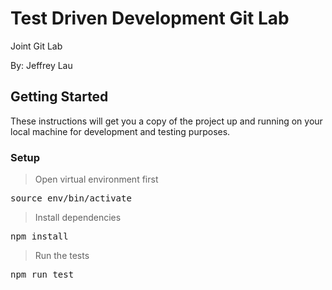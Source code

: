 # Test Driven Development Git Lab

Joint Git Lab

By: Jeffrey Lau

## Getting Started

These instructions will get you a copy of the project up and running on your local machine for development and testing purposes.

### Setup

> Open virtual environment first

<pre>source env/bin/activate</pre>

> Install dependencies

<pre>npm install</pre>

> Run the tests

<pre>npm run test</pre>
